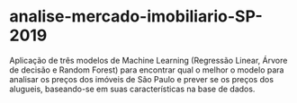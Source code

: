 # analise-mercado-imobiliario-SP-2019
Aplicação de três modelos de Machine Learning (Regressão Linear, Árvore de decisão e Random Forest) para encontrar qual o melhor o modelo para analisar os preços dos imóveis de São Paulo e prever se os preços dos alugueis, baseando-se em suas características na base de dados.
